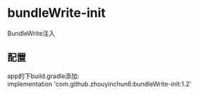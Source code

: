 # bundleWrite-init
BundleWrite注入

## 配置
app的下build.gradle添加:  
implementation 'com.github.zhouyinchun6:bundleWrite-init:1.2'

